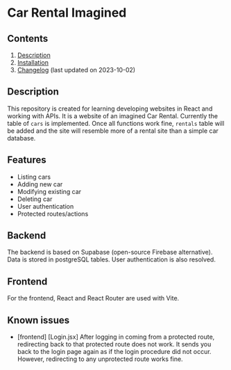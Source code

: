 # Car Rental Imagined

## Contents

1. [Description](#introduction)
2. [Installation](./installation.md)
3. [Changelog](./changelog.md) (last updated on 2023-10-02)

## Description

This repository is created for learning developing websites in React and working with APIs. It is a website of an imagined Car Rental. Currently the table of `cars` is implemented. Once all functions work fine, `rentals` table will be added and the site will resemble more of a rental site than a simple car database.

## Features

- Listing cars
- Adding new car
- Modifying existing car
- Deleting car
- User authentication
- Protected routes/actions

## Backend

The backend is based on Supabase (open-source Firebase alternative). Data is stored in postgreSQL tables. User authentication is also resolved.

## Frontend

For the frontend, React and React Router are used with Vite.

## Known issues

- [frontend] [Login.jsx] After logging in coming from a protected route, redirecting back to that protected route does not work. It sends you back to the login page again as if the login procedure did not occur. However, redirecting to any unprotected route works fine.
